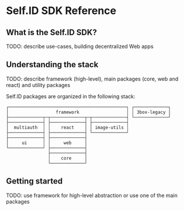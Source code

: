 # Self.ID SDK Reference

## What is the Self.ID SDK?

TODO: describe use-cases, building decentralized Web apps

## Understanding the stack

TODO: describe framework (high-level), main packages (core, web and react) and utility packages

Self.ID packages are organized in the following stack:

```
┌─────────────────────────────────────────────┐ ┌─────────────┐
│                  framework                  │ │ 3box-legacy │
├─────────────┬─┬─────────────┬─┬─────────────┤ └─────────────┘
├─────────────┤ ├─────────────┤ ├─────────────┤
│  multiauth  │ │    react    │ │ image-utils │
├─────────────┤ ├─────────────┤ └─────────────┘
├─────────────┤ ├─────────────┤
│     ui      │ │     web     │
└─────────────┘ ├─────────────┤
                ├─────────────┤
                │    core     │
                └─────────────┘
```

## Getting started

TODO: use framework for high-level abstraction or use one of the main packages
